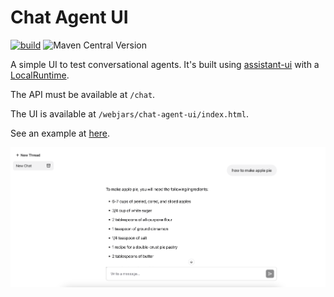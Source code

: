 # Chat Agent UI

[![build](https://github.com/JavaAIDev/chat-agent-ui/actions/workflows/build.yml/badge.svg)](https://github.com/JavaAIDev/chat-agent-ui/actions/workflows/build.yml)
![Maven Central Version](https://img.shields.io/maven-central/v/com.javaaidev.chatagentui/chat-agent-ui-parent)

A simple UI to test conversational agents. It's built
using [assistant-ui](https://www.assistant-ui.com/) with
a [LocalRuntime](https://www.assistant-ui.com/docs/runtimes/custom/local).

The API must be available at `/chat`.

The UI is available at `/webjars/chat-agent-ui/index.html`.

See an example at [here](https://github.com/JavaAIDev/simple-ai-agent).

![Chat agent UI](./chat-agent-ui.png)